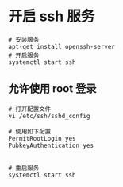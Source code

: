 # 开启 ssh 服务

```shell
# 安装服务
apt-get install openssh-server
# 开启服务
systemctl start ssh
```

## 允许使用 root 登录

```shell
# 打开配置文件
vi /etc/ssh/sshd_config

# 使用如下配置
PermitRootLogin yes
PubkeyAuthentication yes


# 重启服务
systemctl start ssh
```
